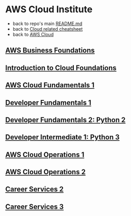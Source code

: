 # AWS Cloud Institute

* back to repo's main [README.md](../../README.md)
* back to [Cloud related cheatsheet](../cloud/cloud.md)
* back to [AWS Cloud](../cloud/aws.md)

## [AWS Business Foundations](./100-aws-business-foundations/aws-business-foundations.md)

## [Introduction to Cloud Foundations](./120-aws-cloud-foundations/introduction-to-cloud-foundations.md)

## [AWS Cloud Fundamentals 1](./140-aws-cloud-fundamentals-1/aws-cloud-fundamentals-1.md)

## [Developer Fundamentals 1](./160-developer-fundamentals-1/developer-fundamentals-1.md)

## [Developer Fundamentals 2: Python 2](./165-developer-fundamentals-2/developer-fundamentals-2.md)

## [Developer Intermediate 1: Python 3](./170-developer-Intermediate-1/developer-intermediate-1.md)

## [AWS Cloud Operations 1](./180-aws-cloud-operations-1/aws-cloud-operations-1.md)

## [AWS Cloud Operations 2](./185-aws-cloud-operations-2/aws-cloud-operations-2.md)

## [Career Services 2](./320-career-services-2/career-services-2.md)

## [Career Services 3](./340-career-services-3/career-services-3.md)
